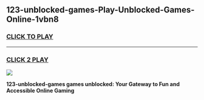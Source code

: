 
## 123-unblocked-games-Play-Unblocked-Games-Online-1vbn8
<h3>
<a href="https://premium76.site?title=123-unblocked-games&ref=25A">CLICK TO PLAY</a></h3>
<hr>

<h3>
<a href="https://premium76.site?title=123-unblocked-games&ref=25A">CLICK 2 PLAY</a>
  
</h3>

<a href="https://premium76.site?title=123-unblocked-games&ref=25A"><img src="https://clearcache.store/games.png"></a>


**123-unblocked-games games unblocked: Your Gateway to Fun and Accessible Online Gaming**
